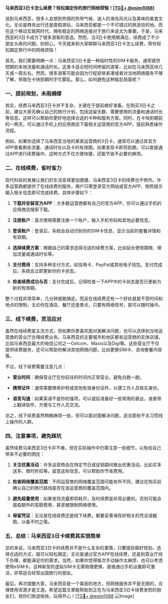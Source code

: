 **马来西亚3日卡怎么续费？轻松搞定你的旅行网络烦恼！[[TG💪+ @esim1088](https://t.me/s/esim1088)]**

说到马来西亚，很多人会想到热情的热带气候、迷人的海岛风光以及美味的美食文化。无论是商务出行还是度假游玩，马来西亚都是一个不可错过的旅游目的地。而在这个移动互联网时代，拥有稳定的网络连接对于旅行来说尤为重要。于是，马来西亚的3日卡成为了很多游客的首选。然而，当3日卡使用期满后，续费成了不少朋友头疼的问题。别担心，今天就来和大家聊聊马来西亚3日卡怎么续费，帮你轻松搞定旅行中的网络烦恼！

首先，我们需要明确一点：马来西亚3日卡是一种临时性的SIM卡服务，通常提供短期的本地流量和通话时长。这类卡适合短时间停留的游客，比如在马来西亚待几天或一周左右。然而，很多游客可能会因为行程安排紧凑或者对当地网络服务不够了解，导致在卡快到期时手忙脚乱。那么，如何避免这种尴尬局面呢？

### 一、提前规划，未雨绸缪

其实，续费马来西亚3日卡并不复杂，关键在于提前做好准备。在购买3日卡之前，建议大家先确认自己的旅行计划，包括逗留天数、需要使用的流量和通话时长等信息。这样可以帮助你更好地选择合适的卡种和服务方案。同时，在卡快到期前的一两天，可以通过手机上的应用商店下载相关运营商的官方APP，提前熟悉操作流程。

例如，如果你选择了马来西亚当地的某家运营商的3日卡，通常可以通过其官方APP查看剩余流量、通话时长以及卡的有效期。如果发现卡即将到期，可以直接通过APP进行续费操作。这种方式不仅方便快捷，还能节省不必要的麻烦。

### 二、在线续费，省时省力

现代科技的发展让我们的生活变得更加便捷，马来西亚3日卡的续费也不例外。许多运营商都提供了在线续费的服务，用户只需登录官方网站或官方APP，按照提示输入相关信息即可完成续费。具体步骤如下：

1. **下载并安装官方APP**：大多数运营商都有自己的官方APP，你可以通过手机的应用商店搜索下载。
   
2. **注册账户**：首次使用需要注册一个账户，输入手机号码和其他必要信息。

3. **登录账户**：登录后，系统会自动识别你的SIM卡信息，显示当前的套餐详情和有效期。

4. **选择续费方案**：根据自己的需求选择合适的续费方案，比如延长使用期限、增加流量或通话时长等。

5. **支付费用**：支持多种支付方式，如信用卡、PayPal或其他电子钱包。支付完成后，系统会立即更新你的卡状态。

6. **检查续费成功与否**：支付完成后，记得检查一下APP中的卡状态是否已更新为新的有效期。

整个过程非常简单，几分钟就能搞定。而且在线续费还有一个好处就是不受时间和地点的限制，无论你在酒店、餐厅还是景点，只要有网络信号，就可以随时操作。

### 三、线下续费，灵活应对

虽然在线续费是主流方式，但如果你更喜欢面对面解决问题，也可以选择到当地运营商的营业厅办理续费业务。马来西亚的主要城市和地区都有运营商的实体店铺，比如马来西亚最大的电信公司之一Celcom、Maxis以及Digi等。这些营业厅不仅提供续费服务，还可以帮助你解决其他网络问题，比如更换SIM卡、咨询套餐内容等。

不过，线下续费需要注意几点：

- **营业时间**：确保营业厅在你前往的时间内正常营业，避免白跑一趟。
  
- **携带证件**：通常需要携带护照或其他有效身份证件，以便工作人员核实身份。

- **语言沟通**：如果英语不是你的强项，可以提前准备好一些常用的表达，或者带上翻译软件，方便与工作人员交流。

总之，线下续费虽然稍微麻烦一些，但可以面对面解决问题，适合那些不太习惯线上操作的人群。

### 四、注意事项，避免踩坑

虽然续费马来西亚3日卡并不难，但在实际操作中仍需注意一些细节，以免给自己带来不必要的困扰：

1. **关注优惠活动**：许多运营商会在特定节日或促销期间推出优惠活动，比如买多送多、限时折扣等。留意这些信息，可以帮助你节省费用。

2. **检查网络覆盖范围**：不同运营商的网络覆盖范围可能有所不同，建议在购买前确认自己的旅行路线是否在该运营商的覆盖范围内。

3. **避免超量使用**：如果发现流量即将耗尽，及时续费是非常必要的。否则可能会面临额外的高额费用，甚至被限制网络使用。

4. **保留凭证**：无论是在线续费还是线下续费，都要妥善保存好相关的凭证或截图，以备不时之需。

### 五、总结：马来西亚3日卡续费其实很简单

总的来说，马来西亚3日卡的续费并不是什么复杂的事情，只要提前做好规划，选择合适的方式，就可以轻松搞定。无论是通过官方APP在线续费，还是到营业厅线下办理，都能满足你的需求。当然，如果你觉得每次手动操作太麻烦，也可以考虑使用eSIM卡。这种新型的虚拟SIM卡无需物理更换，直接通过手机设置即可激活，非常适合经常出国旅行的朋友。

最后，再次提醒大家，马来西亚是一个美丽的地方，但网络服务并不是无限的，合理使用资源才是王道。希望这篇文章能帮助到正在为马来西亚3日卡续费发愁的朋友们，祝你们旅途愉快，玩得开心！[[TG💪+ @esim1088](https://t.me/s/esim1088) ![Image](https://i.postimg.cc/4NQfJmqS/Snipaste-2025-05-13-00-14-12.png)]